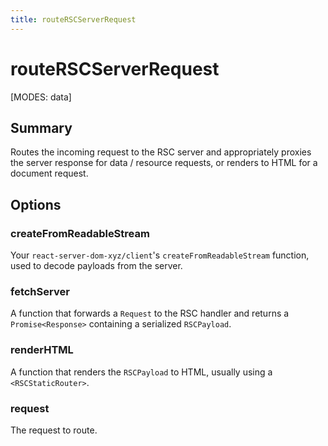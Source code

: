 ```yaml
---
title: routeRSCServerRequest
---
```


# routeRSCServerRequest

[MODES: data]

## Summary

Routes the incoming request to the RSC server and appropriately proxies the server response for data / resource requests, or renders to HTML for a document request.

## Options

### createFromReadableStream

Your `react-server-dom-xyz/client`'s `createFromReadableStream` function, used to decode payloads from the server.

### fetchServer

A function that forwards a `Request` to the RSC handler and returns a `Promise<Response>` containing a serialized `RSCPayload`.

### renderHTML

A function that renders the `RSCPayload` to HTML, usually using a `<RSCStaticRouter>`.

### request

The request to route.
